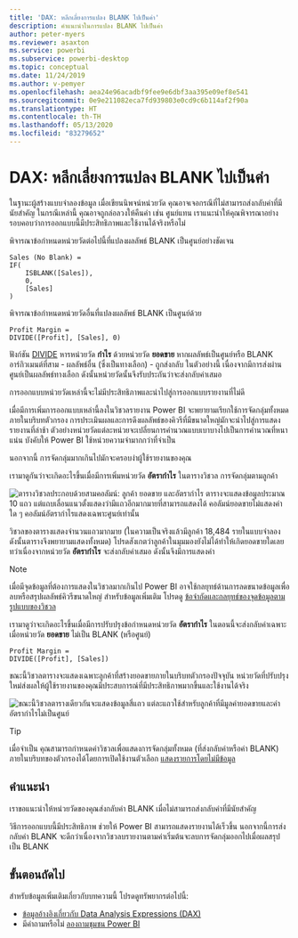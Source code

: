 ```yaml
---
title: 'DAX: หลีกเลี่ยงการแปลง BLANK ไปเป็นค่า'
description: คำแนะนำในการแปลง BLANK ไปเป็นค่า
author: peter-myers
ms.reviewer: asaxton
ms.service: powerbi
ms.subservice: powerbi-desktop
ms.topic: conceptual
ms.date: 11/24/2019
ms.author: v-pemyer
ms.openlocfilehash: aea24e96acadbf9fee9e6dbf3aa395e09ef8e541
ms.sourcegitcommit: 0e9e211082eca7fd939803e0cd9c6b114af2f90a
ms.translationtype: HT
ms.contentlocale: th-TH
ms.lasthandoff: 05/13/2020
ms.locfileid: "83279652"
---
```

# <a name="dax-avoid-converting-blanks-to-values"></a>DAX: หลีกเลี่ยงการแปลง BLANK ไปเป็นค่า

ในฐานะผู้สร้างแบบจำลองข้อมูล เมื่อเขียนนิพจน์หน่วยวัด คุณอาจเจอกรณีที่ไม่สามารถส่งกลับค่าที่มีนัยสำคัญ ในกรณีเหล่านี้ คุณอาจถูกล่อลวงให้คืนค่า เช่น ศูนย์แทน เราแนะนำให้คุณพิจารณาอย่างรอบคอบว่าการออกแบบนี้มีประสิทธิภาพและใช้งานได้จริงหรือไม่

พิจารณาข้อกำหนดหน่วยวัดต่อไปนี้ที่แปลงผลลัพธ์ BLANK เป็นศูนย์อย่างชัดเจน

```dax
Sales (No Blank) =
IF(
    ISBLANK([Sales]),
    0,
    [Sales]
)
```

พิจารณาข้อกำหนดหน่วยวัดอื่นที่แปลงผลลัพธ์ BLANK เป็นศูนย์ด้วย

```dax
Profit Margin =
DIVIDE([Profit], [Sales], 0)
```

ฟังก์ชัน [DIVIDE](/dax/divide-function-dax) หารหน่วยวัด **กำไร** ด้วยหน่วยวัด **ยอดขาย** หากผลลัพธ์เป็นศูนย์หรือ BLANK อาร์กิวเมนต์ที่สาม - ผลลัพธ์อื่น (ซึ่งเป็นทางเลือก) - ถูกส่งกลับ ในตัวอย่างนี้ เนื่องจากมีการส่งผ่านศูนย์เป็นผลลัพธ์ทางเลือก ดังนั้นหน่วยวัดนั้นจึงรับประกันว่าจะส่งกลับค่าเสมอ

การออกแบบหน่วยวัดเหล่านี้จะไม่มีประสิทธิภาพและนำไปสู่การออกแบบรายงานที่ไม่ดี

เมื่อมีการเพิ่มการออกแบบเหล่านี้ลงในวิชวลรายงาน Power BI จะพยายามเรียกใช้การจัดกลุ่มทั้งหมดภายในบริบทตัวกรอง การประเมินผลและการดึงผลลัพธ์ของคิวรีที่มีขนาดใหญ่มักจะนำไปสู่การแสดงรายงานที่ล่าช้า ตัวอย่างหน่วยวัดแต่ละหน่วยจะเปลี่ยนการคำนวณแบบเบาบางไปเป็นการคำนวณที่หนาแน่น บังคับให้ Power BI ใช้หน่วยความจำมากกว่าที่จำเป็น

นอกจากนี้ การจัดกลุ่มมากเกินไปมักจะครอบงำผู้ใช้รายงานของคุณ

เรามาดูกันว่าจะเกิดอะไรขึ้นเมื่อมีการเพิ่มหน่วยวัด **อัตรากำไร** ในตารางวิชวล การจัดกลุ่มตามลูกค้า

![ตารางวิชวลประกอบด้วยสามคอลัมน์: ลูกค้า ยอดขาย และอัตรากำไร ตารางจะแสดงข้อมูลประมาณ 10 แถว แต่แถบเลื่อนแนวตั้งแสดงว่ามีแถวอีกมากมายที่สามารถแสดงได้ คอลัมน์ยอดขายไม่แสดงค่าใด ๆ คอลัมน์อัตรากำไรแสดงเฉพาะศูนย์เท่านั้น](media/dax-avoid-converting-blank/table-visual-poor.png)

วิชวลของตารางแสดงจำนวนแถวมากมาย (ในความเป็นจริงแล้วมีลูกค้า 18,484 รายในแบบจำลอง ดังนั้นตารางจึงพยายามแสดงทั้งหมด) โปรดสังเกตว่าลูกค้าในมุมมองยังไม่ได้ทำให้เกิดยอดขายใดเลย ทว่าเนื่องจากหน่วยวัด **อัตรากำไร** จะส่งกลับค่าเสมอ ดังนั้นจึงมีการแสดงค่า

> [!NOTE]
> เมื่อมีจุดข้อมูลที่ต้องการแสดงในวิชวลมากเกินไป Power BI อาจใช้กลยุทธ์ด้านการลดขนาดข้อมูลเพื่อลบหรือสรุปผลลัพธ์คิวรีขนาดใหญ่ สำหรับข้อมูลเพิ่มเติม โปรดดู [ข้อจำกัดและกลยุทธ์ของจุดข้อมูลตามรูปแบบของวิชวล](../visuals/power-bi-data-points.md)

เรามาดูว่าจะเกิดอะไรขึ้นเมื่อมีการปรับปรุงข้อกำหนดหน่วยวัด **อัตรากำไร** ในตอนนี้จะส่งกลับค่าเฉพาะเมื่อหน่วยวัด **ยอดขาย** ไม่เป็น BLANK (หรือศูนย์)

```dax
Profit Margin =
DIVIDE([Profit], [Sales])
```

ขณะนี้วิชวลตารางจะแสดงเฉพาะลูกค้าที่สร้างยอดขายภายในบริบทตัวกรองปัจจุบัน หน่วยวัดที่ปรับปรุงใหม่ส่งผลให้ผู้ใช้รายงานของคุณมีประสบการณ์ที่มีประสิทธิภาพมากขึ้นและใช้งานได้จริง

![ขณะนี้วิชวลตารางเดียวกันจะแสดงข้อมูลสี่แถว แต่ละแถวใช้สำหรับลูกค้าที่มีมูลค่ายอดขายและค่าอัตรากำไรไม่เป็นศูนย์](media/dax-avoid-converting-blank/table-visual-good.png)

> [!TIP]
> เมื่อจำเป็น คุณสามารถกำหนดค่าวิชวลเพื่อแสดงการจัดกลุ่มทั้งหมด (ที่ส่งกลับค่าหรือค่า BLANK) ภายในบริบทของตัวกรองได้โดยการเปิดใช้งานตัวเลือก [แสดงรายการโดยไม่มีข้อมูล](../create-reports/desktop-show-items-no-data.md)

## <a name="recommendation"></a>คำแนะนำ

เราขอแนะนำให้หน่วยวัดของคุณส่งกลับค่า BLANK เมื่อไม่สามารถส่งกลับค่าที่มีนัยสำคัญ

วิธีการออกแบบนี้มีประสิทธิภาพ ช่วยให้ Power BI สามารถแสดงรายงานได้เร็วขึ้น นอกจากนี้การส่งกลับค่า BLANK จะดีกว่าเนื่องจากวิชวลบรายงานตามค่าเริ่มต้นจะลบการจัดกลุ่มออกไปเมื่อผลสรุปเป็น BLANK

## <a name="next-steps"></a>ขั้นตอนถัดไป

สำหรับข้อมูลเพิ่มเติมเกี่ยวกับบทความนี้ โปรดดูทรัพยากรต่อไปนี้:

- [ข้อมูลอ้างอิงเกี่ยวกับ Data Analysis Expressions (DAX)](/dax/)
- มีคำถามหรือไม่ [ลองถามชุมชน Power BI](https://community.powerbi.com/)

